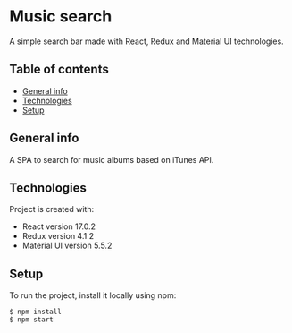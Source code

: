 # Music search
A simple search bar made with React, Redux and Material UI technologies. 
## Table of contents 
* [General info](#general-info)
* [Technologies](#technologies)
* [Setup](#setup)
## General info
A SPA to search for music albums based on iTunes API.
## Technologies
Project is created with:
* React version 17.0.2
* Redux version 4.1.2
* Material UI version 5.5.2

## Setup
 
To run the project, install it locally using npm:
```
$ npm install
$ npm start
```